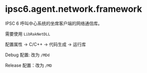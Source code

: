 # ipsc6.agent.network.framework

IPSC 6 呼叫中心系统的坐席客户端的网络通信库。

需要使用 `LibRakNetDLL`

配置属性 -> C/C++ -> 代码生成 -> 运行库

Debug 配置: 改为 `/MDd`

Release 配置：改为 `/MD`
